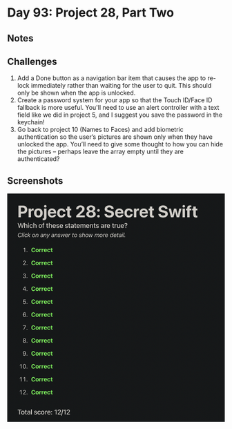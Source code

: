 # Day 93: Project 28, Part Two

## Notes

## Challenges

1. Add a Done button as a navigation bar item that causes the app to re-lock immediately rather than waiting for the user to quit. This should only be shown when the app is unlocked.
2. Create a password system for your app so that the Touch ID/Face ID fallback is more useful. You'll need to use an alert controller with a text field like we did in project 5, and I suggest you save the password in the keychain!
3. Go back to project 10 (Names to Faces) and add biometric authentication so the user’s pictures are shown only when they have unlocked the app. You’ll need to give some thought to how you can hide the pictures – perhaps leave the array empty until they are authenticated?





## Screenshots
![App-Screenshot](documentation/1.png)
